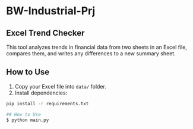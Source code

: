 # BW-Industrial-Prj
## Excel Trend Checker

This tool analyzes trends in financial data from two sheets in an Excel file, compares them, and writes any differences to a new summary sheet.

## How to Use

1. Copy your Excel file into `data/` folder.
2. Install dependencies:

```bash
pip install -r requirements.txt

## How to Use
$ python main.py